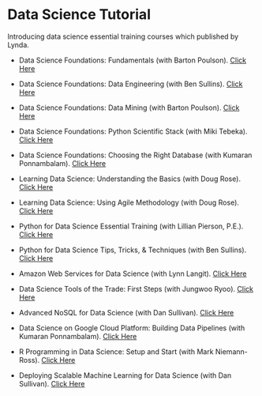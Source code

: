# Data Science Tutorial
Introducing data science essential training courses which published by Lynda.

* Data Science Foundations: Fundamentals (with Barton Poulson). [Click Here](https://www.lynda.com/Big-Data-tutorials/Introduction-Data-Science/420305-2.html)

* Data Science Foundations: Data Engineering (with Ben Sullins). [Click Here](https://www.lynda.com/Big-Data-tutorials/Data-Engineering-Essential-Training-Data-Science/534411-2.html)

* Data Science Foundations: Data Mining (with Barton Poulson). [Click Here](https://www.lynda.com/Business-Intelligence-tutorials/Data-Science-Foundations-Data-Mining/475936-2.html)

* Data Science Foundations: Python Scientific Stack (with Miki Tebeka). [Click Here](https://www.lynda.com/Python-tutorials/Data-Science-Foundations-Python-Scientific-Stack/550457-2.html)

* Data Science Foundations: Choosing the Right Database (with Kumaran Ponnambalam). [Click Here](https://www.lynda.com/Data-Science-tutorials/Data-Science-Foundations-Choosing-Right-Database/647675-2.html)

* Learning Data Science: Understanding the Basics (with Doug Rose). [Click Here](https://www.lynda.com/Business-Skills-tutorials/Understanding-Data-Science/477452-2.html)

* Learning Data Science: Using Agile Methodology (with Doug Rose). [Click Here](https://www.lynda.com/Business-Skills-tutorials/Delivering-Data-Science-Sprints/477448-2.html)

* Python for Data Science Essential Training (with Lillian Pierson, P.E.). [Click Here](https://www.lynda.com/Python-tutorials/Python-Data-Science-Essential-Training/520233-2.html)

* Python for Data Science Tips, Tricks, & Techniques (with Ben Sullins). [Click Here](https://www.lynda.com/Python-tutorials/Python-Data-Science-Tips-Tricks-Techniques/609018-2.html)

* Amazon Web Services for Data Science (with Lynn Langit). [Click Here](https://www.lynda.com/Amazon-Web-Services-tutorials/Amazon-Web-Services-Data-Science/471661-2.html)

* Data Science Tools of the Trade: First Steps (with Jungwoo Ryoo). [Click Here](https://www.lynda.com/Data-Science-tutorials/Data-Science-Tools-Trade-First-Steps/664826-2.html)

* Advanced NoSQL for Data Science (with Dan Sullivan). [Click Here](https://www.lynda.com/NoSQL-tutorials/NoSQL-Data-Science-Depth/532187-2.html)

* Data Science on Google Cloud Platform: Building Data Pipelines (with Kumaran Ponnambalam). [Click Here](https://www.lynda.com/course-tutorials/Data-Science-Google-Cloud-Platform-Building-Data-Pipelines/699344-2.html)

* R Programming in Data Science: Setup and Start (with Mark Niemann-Ross). [Click Here](https://www.lynda.com/R-tutorials/R-Programming-Data-Science-Setup-Start/614304-2.html)

* Deploying Scalable Machine Learning for Data Science (with Dan Sullivan). [Click Here](https://www.lynda.com/course-tutorials/Deploying-Scalable-Machine-Learning-Data-Science/711823-2.html)

